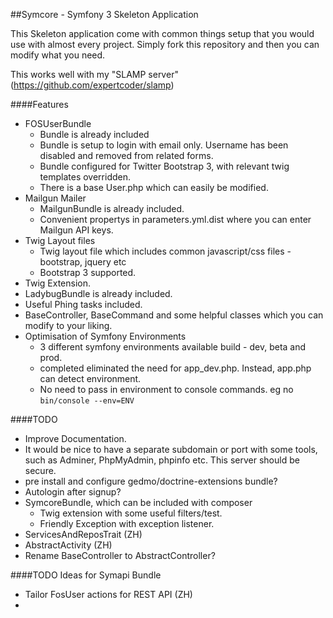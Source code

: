 ##Symcore - Symfony 3 Skeleton Application

This Skeleton application come with common things setup that you would use with almost every project.
Simply fork this repository and then you can modify what you need.

This works well with my "SLAMP server" (https://github.com/expertcoder/slamp)

####Features

* FOSUserBundle
    * Bundle is already included
    * Bundle is setup to login with email only. Username has been disabled and removed from related forms.
    * Bundle configured for Twitter Bootstrap 3, with relevant twig templates overridden.
    * There is a base User.php which can easily be modified.
* Mailgun Mailer
    * MailgunBundle is already included.
    * Convenient propertys in parameters.yml.dist where you can enter Mailgun API keys.
* Twig Layout files
    * Twig layout file which includes common javascript/css files - bootstrap, jquery etc
    * Bootstrap 3 supported.
* Twig Extension.
* LadybugBundle is already included.
* Useful Phing tasks included.
* BaseController, BaseCommand and some helpful classes which you can modify to your liking.
* Optimisation of Symfony Environments
    * 3 different symfony environments available build - dev, beta and prod.
    * completed eliminated the need for app_dev.php. Instead, app.php can detect environment.
    * No need to pass in environment to console commands. eg no ````bin/console --env=ENV````


####TODO

* Improve Documentation.
* It would be nice to have a separate subdomain or port with some tools, such as Adminer, PhpMyAdmin, phpinfo etc. This server should be secure.
* pre install and configure gedmo/doctrine-extensions bundle?
* Autologin after signup?
* SymcoreBundle, which can be included with composer
    * Twig extension with some useful filters/test.
    * Friendly Exception with exception listener.
* ServicesAndReposTrait (ZH)
* AbstractActivity (ZH)
* Rename BaseController to AbstractController?


####TODO Ideas for Symapi Bundle
* Tailor FosUser actions for REST API (ZH)
* 
